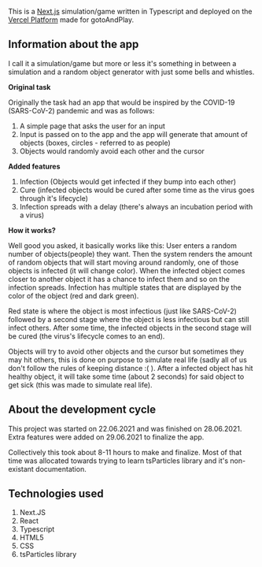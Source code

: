This is a [Next.js](https://nextjs.org/) simulation/game written in Typescript and deployed on the [Vercel Platform](https://vercel.com/new?utm_medium=default-template&filter=next.js&utm_source=create-next-app&utm_campaign=create-next-app-readme) made for gotoAndPlay.

## Information about the app

I call it a simulation/game but more or less it's something in between a simulation and a random object generator with just some bells and whistles.

**Original task**

Originally the task had an app that would be inspired by the COVID-19 (SARS-CoV-2) pandemic and was as follows:
1. A simple page that asks the user for an input
2. Input is passed on to the app and the app will generate that amount of objects (boxes, circles - referred to as people)
3. Objects would randomly avoid each other and the cursor

**Added features**

1. Infection (Objects would get infected if they bump into each other)
2. Cure (infected objects would be cured after some time as the virus goes through it's lifecycle)
3. Infection spreads with a delay (there's always an incubation period with a virus)

**How it works?**

Well good you asked, it basically works like this: User enters a random number of objects(people) they want.
Then the system renders the amount of random objects that will start moving around randomly, one of those objects is infected (it will change color).
When the infected object comes closer to another object it has a chance to infect them and so on the infection spreads.
Infection has multiple states that are displayed by the color of the object (red and dark green).

Red state is where the object is most infectious (just like SARS-CoV-2) followed by a second stage where the object is less infectious but can still infect others.
After some time, the infected objects in the second stage will be cured (the virus's lifecycle comes to an end).

Objects will try to avoid other objects and the cursor but sometimes they may hit others, this is done on purpose to simulate real life (sadly all of us don't follow the rules of keeping distance :( ). After a infected object has hit healthy object, it will take some time (about 2 seconds) for said object to get sick (this was made to simulate real life).

## About the development cycle

This project was started on 22.06.2021 and was finished on 28.06.2021.
Extra features were added on 29.06.2021 to finalize the app.

Collectively this took about 8-11 hours to make and finalize.
Most of that time was allocated towards trying to learn tsParticles library and it's non-existant documentation.

## Technologies used

1. Next.JS
2. React
3. Typescript
4. HTML5
5. CSS
6. tsParticles library



